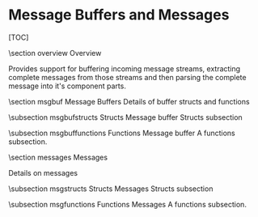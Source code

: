 Message Buffers and Messages
============================
[TOC]

\section overview Overview

Provides support for buffering incoming message streams, extracting complete
messages from those streams and then parsing the complete message into it's
component parts.

\section msgbuf Message Buffers
Details of buffer structs and functions

\subsection msgbufstructs Structs
Message buffer Structs subsection

\subsection msgbuffunctions Functions
Message buffer A functions subsection.

\section messages Messages

Details on messages

\subsection msgstructs Structs
Messages Structs subsection

\subsection msgfunctions Functions
Messages A functions subsection.
